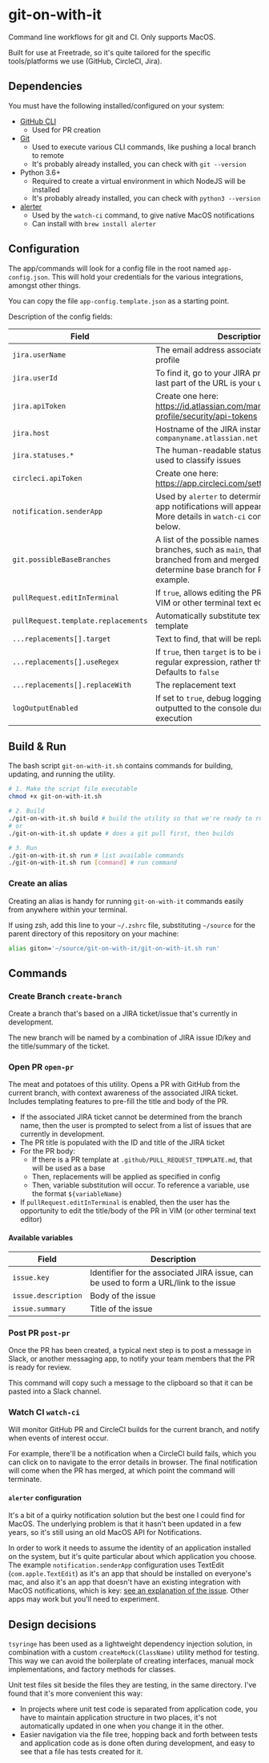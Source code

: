 # git-on-with-it

Command line workflows for git and CI. Only supports MacOS.

Built for use at Freetrade, so it's quite tailored for the specific tools/platforms we use (GitHub, CircleCI, Jira).

## Dependencies
You must have the following installed/configured on your system:
- [GitHub CLI](https://github.com/cli/cli)
  - Used for PR creation
- [Git](https://www.atlassian.com/git/tutorials/install-git)
  - Used to execute various CLI commands, like pushing a local branch to remote
  - It's probably already installed, you can check with `git --version`
- Python 3.6+
  - Required to create a virtual environment in which NodeJS will be installed
  - It's probably already installed, you can check with `python3 --version`
- [alerter](https://github.com/vjeantet/alerter)
  - Used by the `watch-ci` command, to give native MacOS notifications
  - Can install with `brew install alerter`

## Configuration
The app/commands will look for a config file in the root named `app-config.json`. This will hold your credentials for the various integrations, amongst other things.

You can copy the file `app-config.template.json` as a starting point.

Description of the config fields:

| Field                               | Description |
|-------------------------------------| --- |
| `jira.userName`                     | The email address associated to your JIRA profile
| `jira.userId`                       | To find it, go to your JIRA profile page, the last part of the URL is your user ID
| `jira.apiToken`                     | Create one here: https://id.atlassian.com/manage-profile/security/api-tokens
| `jira.host`                         | Hostname of the JIRA instance, eg `companyname.atlassian.net`
| `jira.statuses.*`                   | The human-readable status IDs that will be used to classify issues
| `circleci.apiToken`                 | Create one here: https://app.circleci.com/settings/user/tokens
| `notification.senderApp`            | Used by `alerter` to determine which which app notifications will appear to come from. More details in `watch-ci` command docs below.
| `git.possibleBaseBranches`          | A list of the possible names of "long-lived" branches, such as `main`, that are routinely branched from and merged into. Used to determine base branch for PR creation, for example.
| `pullRequest.editInTerminal`        | If `true`, allows editing the PR title/body in VIM or other terminal text editor
| `pullRequest.template.replacements` | Automatically substitute text within the PR template
| `...replacements[].target`          | Text to find, that will be replaced/substituted
| `...replacements[].useRegex`        | If `true`, then `target` is to be interpreted as a regular expression, rather than literal text. Defaults to `false`
| `...replacements[].replaceWith`     | The replacement text
| `logOutputEnabled`                  | If set to `true`, debug logging will be outputted to the console during command execution

## Build & Run

The bash script `git-on-with-it.sh` contains commands for building, updating, and running the utility.

```bash
# 1. Make the script file executable
chmod +x git-on-with-it.sh 

# 2. Build
./git-on-with-it.sh build # build the utility so that we're ready to run commands
# or
./git-on-with-it.sh update # does a git pull first, then builds

# 3. Run
./git-on-with-it.sh run # list available commands
./git-on-with-it.sh run [command] # run command
```

### Create an alias
Creating an alias is handy for running `git-on-with-it` commands easily from anywhere within your terminal.

If using zsh, add this line to your `~/.zshrc` file, substituting `~/source` for the parent directory of this repository on your machine:
```bash
alias giton='~/source/git-on-with-it/git-on-with-it.sh run'
```

## Commands
### Create Branch `create-branch`
Create a branch that's based on a JIRA ticket/issue that's currently in development.

The new branch will be named by a combination of JIRA issue ID/key and the title/summary of the ticket.

### Open PR `open-pr`

The meat and potatoes of this utility. Opens a PR with GitHub from the current branch, with context awareness of the associated JIRA ticket. Includes templating features to pre-fill the title and body of the PR.
- If the associated JIRA ticket cannot be determined from the branch name, then the user is prompted to select from a list of issues that are currently in development.
- The PR title is populated with the ID and title of the JIRA ticket
- For the PR body:
  - If there is a PR template at `.github/PULL_REQUEST_TEMPLATE.md`, that will be used as a base
  - Then, replacements will be applied as specified in config
  - Then, variable substitution will occur. To reference a variable, use the format `${variableName}`
- If `pullRequest.editInTerminal` is enabled, then the user has the opportunity to edit the title/body of the PR in VIM (or other terminal text editor)

#### Available variables
| Field | Description |
| --- | --- |
| `issue.key` | Identifier for the associated JIRA issue, can be used to form a URL/link to the issue
| `issue.description` | Body of the issue
| `issue.summary` | Title of the issue

### Post PR `post-pr`
Once the PR has been created, a typical next step is to post a message in Slack, or another messaging app, to notify your team members that the PR is ready for review.

This command will copy such a message to the clipboard so that it can be pasted into a Slack channel.

### Watch CI `watch-ci`
Will monitor GitHub PR and CircleCI builds for the current branch, and notify when events of interest occur.

For example, there'll be a notification when a CircleCI build fails, which you can click on to navigate to the error details in browser. The final notification will come when the PR has merged, at which point the command will terminate.

#### `alerter` configuration
It's a bit of a quirky notification solution but the best one I could find for MacOS. The underlying problem is that it hasn't been updated in a few years, so it's still using an old MacOS API for Notifications.

In order to work it needs to assume the identity of an application installed on the system, but it's quite particular about which application you choose. The example `notification.senderApp` configuration uses TextEdit (`com.apple.TextEdit`) as it's an app that should be installed on everyone's mac, and also it's an app that doesn't have an existing integration with MacOS notifications, which is key: [see an explanation of the issue](https://github.com/vjeantet/alerter/issues/36#issuecomment-946412359). Other apps may work but you'll need to experiment.

## Design decisions
`tsyringe` has been used as a lightweight dependency injection solution,
in combination with a custom `createMock(ClassName)` utility method for testing.
This way we can avoid the boilerplate of creating interfaces, manual mock implementations,
and factory methods for classes.

Unit test files sit beside the files they are testing, in the same directory.
I've found that it's more convenient this way:
- In projects where unit test code is separated from application code,
you have to maintain application structure in two places, it's not automatically updated in one
when you change it in the other.
- Easier navigation via the file tree, hopping back and forth between tests and application code as is done often
during development, and easy to see that a file has tests created for it.
